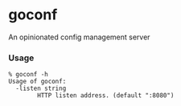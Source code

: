 # goconf
An opinionated config management server


### Usage

```
% goconf -h
Usage of goconf:
  -listen string
        HTTP listen address. (default ":8080")
```
